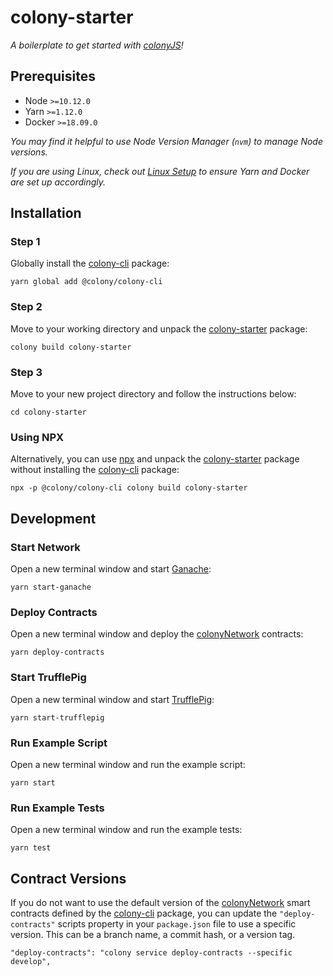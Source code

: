 # colony-starter

_A boilerplate to get started with [colonyJS](https://github.com/JoinColony/colonyJS)!_

## Prerequisites

- Node `>=10.12.0`
- Yarn `>=1.12.0`
- Docker `>=18.09.0`

_You may find it helpful to use Node Version Manager (`nvm`) to manage Node versions._

_If you are using Linux, check out [Linux Setup](/.github/LINUX_SETUP.md) to ensure Yarn and Docker are set up accordingly._

## Installation

### Step 1

Globally install the [colony-cli](/packages/colony-cli) package:

```
yarn global add @colony/colony-cli
```

### Step 2

Move to your working directory and unpack the [colony-starter](/packages/colony-starter) package:

```
colony build colony-starter
```

### Step 3

Move to your new project directory and follow the instructions below:

```
cd colony-starter
```

### Using NPX

Alternatively, you can use [npx](https://www.npmjs.com/package/npx) and unpack the [colony-starter](/packages/colony-starter) package without installing the [colony-cli](/packages/colony-cli) package:

```
npx -p @colony/colony-cli colony build colony-starter
```

## Development

### Start Network

Open a new terminal window and start [Ganache](https://github.com/trufflesuite/ganache-cli):

```
yarn start-ganache
```

### Deploy Contracts

Open a new terminal window and deploy the [colonyNetwork](https://github.com/JoinColony/colonyNetwork) contracts:

```
yarn deploy-contracts
```

### Start TrufflePig

Open a new terminal window and start [TrufflePig](https://github.com/JoinColony/trufflepig):

```
yarn start-trufflepig
```

### Run Example Script

Open a new terminal window and run the example script:

```
yarn start
```

### Run Example Tests

Open a new terminal window and run the example tests:

```
yarn test
```

## Contract Versions

If you do not want to use the default version of the [colonyNetwork](https://github.com/JoinColony/colonyNetwork) smart contracts defined by the [colony-cli](/packages/colony-cli) package, you can update the `"deploy-contracts"` scripts property in your `package.json` file to use a specific version. This can be a branch name, a commit hash, or a version tag.

```
"deploy-contracts": "colony service deploy-contracts --specific develop",
```
